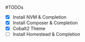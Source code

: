 #TODOs

- [X] Install NVM & Completion
- [X] Install Composer & Completion
- [X] Cobalt2 Theme
- [ ] Install Homestead & Completion
